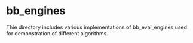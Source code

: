 # bb_engines

Thie directory includes various implementations of bb_eval_engines used for demonstration of
 different algorithms.

